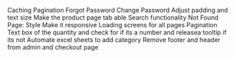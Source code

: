 Caching
Pagination
Forgot Password
Change Password
Adjust padding and text size
Make the product page tab able
Search functionality
Not Found Page: Style
Make it responsive
Loading screens for all pages
Pagination
Text box of the quantity and check for if its a number and releasea tooltip if its not
Automate excel sheets to add category
Remove footer and header from admin and checkout page